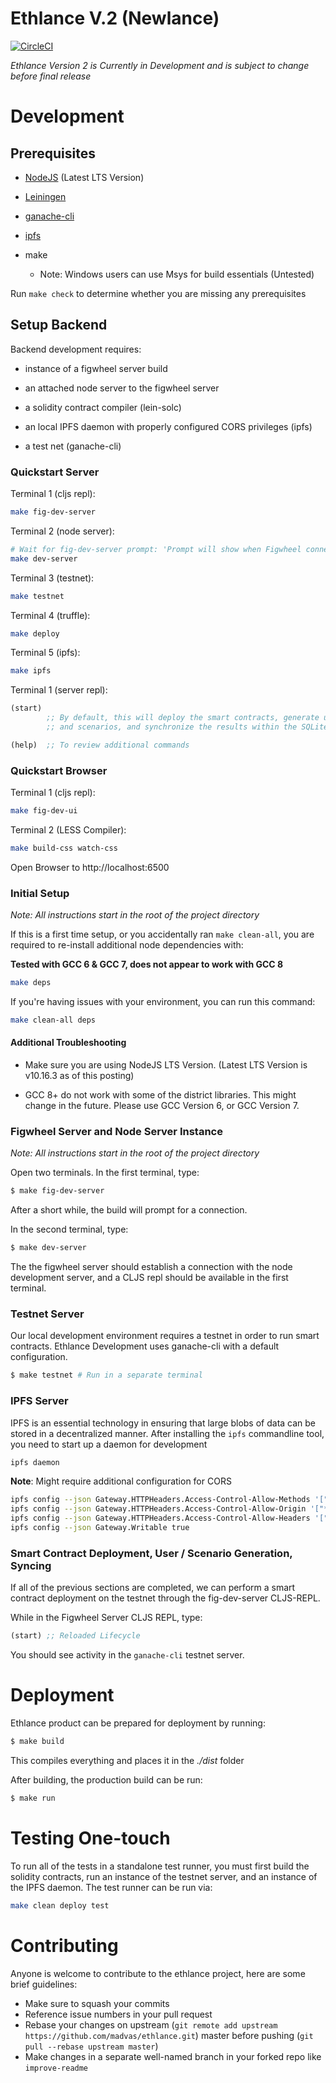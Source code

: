 # Ethlance V.2 (Newlance)

[![CircleCI](https://circleci.com/gh/district0x/ethlance/tree/newlance.svg?style=svg)](https://circleci.com/gh/district0x/ethlance/tree/newlance)

*Ethlance Version 2 is Currently in Development and is subject to
change before final release*


# Development

## Prerequisites

* [NodeJS](https://nodejs.org) (Latest LTS Version)

* [Leiningen](https://leiningen.org/)

* [ganache-cli](https://github.com/trufflesuite/ganache-cli)

* [ipfs](https://docs.ipfs.io/introduction/install/)

* make
  * Note: Windows users can use Msys for build essentials
    (Untested)


Run `make check` to determine whether you are missing any prerequisites


## Setup Backend

Backend development requires:

* instance of a figwheel server build

* an attached node server to the figwheel server

* a solidity contract compiler (lein-solc)

* an local IPFS daemon with properly configured CORS privileges (ipfs)

* a test net (ganache-cli)

### Quickstart Server

Terminal 1 (cljs repl):

```bash
make fig-dev-server
```

Terminal 2 (node server):

```bash
# Wait for fig-dev-server prompt: 'Prompt will show when Figwheel connects to your application'
make dev-server
```

Terminal 3 (testnet):
```bash
make testnet
```

Terminal 4 (truffle):
```bash
make deploy
```

Terminal 5 (ipfs):
```bash
make ipfs
```

Terminal 1 (server repl):
```clojure
(start)
        ;; By default, this will deploy the smart contracts, generate users
        ;; and scenarios, and synchronize the results within the SQLite database.

(help)  ;; To review additional commands
```

### Quickstart Browser

Terminal 1 (cljs repl):

```bash
make fig-dev-ui
```

Terminal 2 (LESS Compiler):

```bash
make build-css watch-css
```

Open Browser to http://localhost:6500

### Initial Setup

*Note: All instructions start in the root of the project directory*

If this is a first time setup, or you accidentally ran `make
clean-all`, you are required to re-install additional node
dependencies with:

**Tested with GCC 6 & GCC 7, does not appear to work with GCC 8**

```bash
make deps
```

If you're having issues with your environment, you can run this command:

```bash
make clean-all deps
```

#### Additional Troubleshooting

- Make sure you are using NodeJS LTS Version. (Latest LTS Version is
  v10.16.3 as of this posting)

- GCC 8+ do not work with some of the district libraries. This might
  change in the future. Please use GCC Version 6, or GCC Version 7.

### Figwheel Server and Node Server Instance

*Note: All instructions start in the root of the project directory*

Open two terminals. In the first terminal, type:

```bash
$ make fig-dev-server
```

After a short while, the build will prompt for a connection.

In the second terminal, type:

```bash
$ make dev-server
```

The the figwheel server should establish a connection with the node
development server, and a CLJS repl should be available in the first
terminal.

### Testnet Server

Our local development environment requires a testnet in order to run
smart contracts. Ethlance Development uses ganache-cli with a default
configuration.

```bash
$ make testnet # Run in a separate terminal
```

### IPFS Server

IPFS is an essential technology in ensuring that large blobs of data
can be stored in a decentralized manner. After installing the `ipfs`
commandline tool, you need to start up a daemon for development

```bash
ipfs daemon
```

**Note**: Might require additional configuration for CORS

```bash
ipfs config --json Gateway.HTTPHeaders.Access-Control-Allow-Methods '["PUT", "GET", "POST", "OPTIONS"]'
ipfs config --json Gateway.HTTPHeaders.Access-Control-Allow-Origin '["*"]'
ipfs config --json Gateway.HTTPHeaders.Access-Control-Allow-Headers '["X-Requested-With"]'
ipfs config --json Gateway.Writable true
```

### Smart Contract Deployment, User / Scenario Generation, Syncing

If all of the previous sections are completed, we can perform a smart
contract deployment on the testnet through the fig-dev-server
CLJS-REPL.

While in the Figwheel Server CLJS REPL, type:

```clojure
(start) ;; Reloaded Lifecycle
```

You should see activity in the `ganache-cli` testnet server.

# Deployment

Ethlance product can be prepared for deployment by running:

```bash
$ make build
```

This compiles everything and places it in the *./dist* folder

After building, the production build can be run:

```bash
$ make run
```

# Testing One-touch

To run all of the tests in a standalone test runner, you must first
build the solidity contracts, run an instance of the testnet server,
and an instance of the IPFS daemon. The test runner can be run via:

```bash
make clean deploy test
```

# Contributing

Anyone is welcome to contribute to the ethlance project, here are some brief guidelines:

* Make sure to squash your commits
* Reference issue numbers in your pull request
* Rebase your changes on upstream (`git remote add upstream
  https://github.com/madvas/ethlance.git`) master before pushing  (`git pull --rebase upstream master`)
* Make changes in a separate well-named branch in your forked repo
  like `improve-readme`
